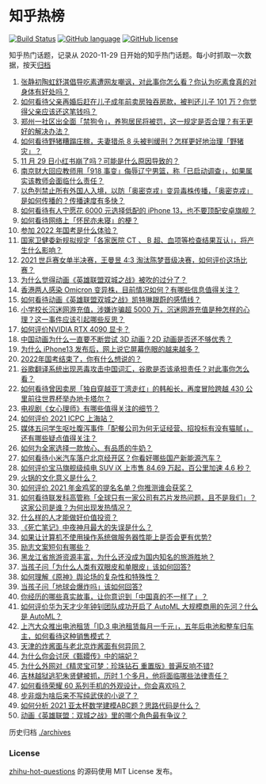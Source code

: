 # 知乎热榜
[![Build Status](https://github.com/ToWeLong/zhihu-hot-questions/workflows/CI/badge.svg)](https://github.com/ToWeLong/zhihu-hot-questions/actions)
[![GitHub language](https://img.shields.io/badge/language-golang-orange.svg)](https://golang.org/)
[![GitHub license](https://img.shields.io/github/license/ToWeLong/zhihu-hot-questions)](https://github.com/ToWeLong/zhihu-hot-questions/blob/main/LICENSE)

知乎热门话题，记录从 2020-11-29 日开始的知乎热门话题。每小时抓取一次数据，按天[归档](./archives)

<!-- BEGIN -->

1. [张静初陶虹舒淇倡导吃素遭网友嘲讽，对此事你怎么看？你认为吃素食真的对身体有好处吗？](https://www.zhihu.com/question/501911082)
1. [如何看待父亲再婚后赶在儿子成年前卖房独吞房款，被判还儿子 101 万？你觉得父亲应该还这笔钱吗？](https://www.zhihu.com/question/501426349)
1. [郑州一社区出全面「禁狗令」，养狗居民将被罚，这一规定是否合理？有无更好的解决办法？](https://www.zhihu.com/question/501987416)
1. [如何看待野猪糟蹋庄稼，夫妻猎杀 8 头被判缓刑？怎样更好地治理「野猪灾」？](https://www.zhihu.com/question/502124163)
1. [11 月 29 日小红书崩了吗？可能是什么原因导致的？](https://www.zhihu.com/question/502390869)
1. [南京财大回应教师用「918 事变」侮辱辽宁男篮，称「已启动调查」，如果属实该教师会面临什么责任？](https://www.zhihu.com/question/502183192)
1. [以色列禁止所有外国人入境，以防「奥密克戎」变异毒株传播，「奥密克戎」是如何传播的？传播速度有多快？](https://www.zhihu.com/question/502139594)
1. [如何看待有人宁愿花 6000 元选择低配的 iPhone 13，也不要顶配安卓旗舰？](https://www.zhihu.com/question/501187852)
1. [如何看待网络上「怀民亦未寝」的梗？](https://www.zhihu.com/question/500796975)
1. [参加 2022 年国考是什么体验？](https://www.zhihu.com/question/501991305)
1. [国家卫健委新规拟规定「各家医院 CT 、 B 超、血项等检查结果互认」，将产生什么影响？](https://www.zhihu.com/question/502126451)
1. [2021 世乒赛女单半决赛，王曼昱 4:3 淘汰陈梦晋级决赛，如何评价这场比赛？](https://www.zhihu.com/question/502340426)
1. [为什么觉得动画《英雄联盟双城之战》被吹的过分了？](https://www.zhihu.com/question/501847976)
1. [香港两人感染 Omicron 变异株，目前情况如何？有哪些信息值得关注？](https://www.zhihu.com/question/502135237)
1. [如何看待动画《英雄联盟双城之战》凯特琳跟蔚的感情线？](https://www.zhihu.com/question/500760411)
1. [小学校长沉迷网游充值，涉嫌诈骗超 5000 万，沉迷网游充值是种怎样的心理？这一事件应该引起哪些反思？](https://www.zhihu.com/question/502348957)
1. [如何评价NVIDIA RTX 4090 显卡？](https://www.zhihu.com/question/500334548)
1. [中国动画为什么一直要不断尝试 3D 动画？2D 动画是否还不够优秀？](https://www.zhihu.com/question/500029056)
1. [为什么 iPhone13 发布后，网上说它屏幕伤眼的越来越多？](https://www.zhihu.com/question/497239140)
1. [2022年国考结束了，你有什么想说的？](https://www.zhihu.com/question/502249734)
1. [谷歌翻译系统出现恶毒攻击中国词汇，谷歌是否该承担责任？对此事你怎么看？](https://www.zhihu.com/question/501898228)
1. [如何看待曾因卖房「独自穿越亚丁湾走红」的韩船长，再度冒险跨越 430 公里前往世界杯举办地卡塔尔？](https://www.zhihu.com/question/501861672)
1. [电视剧《女心理师》有哪些值得关注的细节？](https://www.zhihu.com/question/500930541)
1. [如何评价 2021 ICPC 上海站？](https://www.zhihu.com/question/502032873)
1. [媒体五问学生呕吐腹泻事件「配餐公司为何无证经营、招投标有没有猫腻」，还有哪些疑点值得关注？](https://www.zhihu.com/question/502350223)
1. [如何为全家选择一款放心、有品质的牛奶？](https://www.zhihu.com/question/501756510)
1. [如何看待小米汽车落户北京经开区？你看好哪些国产新能源汽车？](https://www.zhihu.com/question/502025143)
1. [如何评价宝马旗舰级纯电 SUV iX 上市售 84.69 万起，百公里加速 4.6 秒？](https://www.zhihu.com/question/499994913)
1. [火锅的文化意义是什么？](https://www.zhihu.com/question/20038681)
1. [如何评价 2021 年金鸡奖的提名名单？你推测谁会获奖？](https://www.zhihu.com/question/502393888)
1. [如何看待联发科高管称「全球只有一家公司有芯片发热问题，且不是我们」？这家公司是谁？为何出现发热情况？](https://www.zhihu.com/question/501740288)
1. [什么样的人才能做好价值投资？](https://www.zhihu.com/question/491550206)
1. [《死亡笔记》中夜神月最大的失误是什么？](https://www.zhihu.com/question/353891903)
1. [如果让计算机不使用操作系统做服务器性能上是否会更有优势?](https://www.zhihu.com/question/500261279)
1. [励志文案短句有哪些？](https://www.zhihu.com/question/494054921)
1. [黑龙江省旅游资源丰富，为什么还没成为国内知名的旅游胜地？](https://www.zhihu.com/question/501413241)
1. [当孩子问「为什么人类有双眼皮和单眼皮」该如何回答?](https://www.zhihu.com/question/498110316)
1. [如何理解《原神》舆论场的复杂性和特殊性？](https://www.zhihu.com/question/500418719)
1. [当孩子问「地球会爆炸吗」该如何回答?](https://www.zhihu.com/question/500643841)
1. [你经历的哪些真实故事，让你意识到「中国真的不一样了」？](https://www.zhihu.com/question/429896850)
1. [如何评价华为天才少年钟钊团队成功开启了 AutoML 大规模商用的先河？什么是 AutoML？](https://www.zhihu.com/question/501845921)
1. [上汽大众推出电池租赁「ID.3 电池租赁每月一千元」，五年后电池和整车归车主，如何看待这种销售模式？](https://www.zhihu.com/question/501510921)
1. [天津的炸酱面与老北京炸酱面有何异同？](https://www.zhihu.com/question/501038456)
1. [为什么你会讨厌《甄嬛传》中的端妃？](https://www.zhihu.com/question/494720726)
1. [为什么外网对《精灵宝可梦：珍珠钻石 重置版》普遍反响不错?](https://www.zhihu.com/question/447617644)
1. [吉林越狱逃犯朱贤健被抓，历时 1 个多月，他将面临哪些法律责任？](https://www.zhihu.com/question/502167457)
1. [如何看待荣耀 60 系列手机的外观设计，你会喜欢吗？](https://www.zhihu.com/question/501704952)
1. [步非烟为啥后来不写纯武侠的小说了？](https://www.zhihu.com/question/500119995)
1. [如何分析 2021 亚太杯数学建模ABC题？思路代码是什么？](https://www.zhihu.com/question/500654919)
1. [动画《英雄联盟：双城之战》里的哪个角色最有争议？](https://www.zhihu.com/question/499027420)

<!-- END -->

历史归档 [./archives](./archives)


### License
[zhihu-hot-questions](https://github.com/towelong/zhihu-hot-questions) 的源码使用 MIT License 发布。
